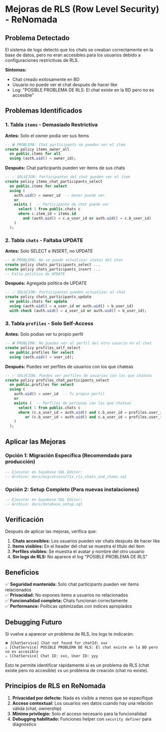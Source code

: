 # Mejoras de RLS (Row Level Security) - ReNomada

## Problema Detectado

El sistema de logs detectó que los chats se creaban correctamente en la base de datos, pero no eran accesibles para los usuarios debido a configuraciones restrictivas de RLS.

**Síntomas:**
- Chat creado exitosamente en BD
- Usuario no puede ver el chat después de hacer like
- Log: "POSIBLE PROBLEMA DE RLS: El chat existe en la BD pero no es accesible"

## Problemas Identificados

### 1. **Tabla `items` - Demasiado Restrictiva**
**Antes:** Solo el owner podía ver sus items
```sql
-- ❌ PROBLEMA: Chat participants no pueden ver el item
create policy items_owner_all
  on public.items for all
  using (auth.uid() = owner_id);
```

**Después:** Chat participants pueden ver items de sus chats
```sql
-- ✅ SOLUCIÓN: Participantes del chat pueden ver el item
create policy items_chat_participants_select
  on public.items for select
  using (
    auth.uid() = owner_id  -- Owner puede ver
    or
    exists (  -- Participante de chat puede ver
      select 1 from public.chats c
      where c.item_id = items.id
        and (auth.uid() = c.a_user_id or auth.uid() = c.b_user_id)
    )
  );
```

### 2. **Tabla `chats` - Faltaba UPDATE**
**Antes:** Solo SELECT e INSERT, no UPDATE
```sql
-- ❌ PROBLEMA: No se puede actualizar status del chat
create policy chats_participants_select ...
create policy chats_participants_insert ...
-- Falta política de UPDATE
```

**Después:** Agregada política de UPDATE
```sql
-- ✅ SOLUCIÓN: Participantes pueden actualizar el chat
create policy chats_participants_update
  on public.chats for update
  using (auth.uid() = a_user_id or auth.uid() = b_user_id)
  with check (auth.uid() = a_user_id or auth.uid() = b_user_id);
```

### 3. **Tabla `profiles` - Solo Self-Access**
**Antes:** Solo podías ver tu propio perfil
```sql
-- ❌ PROBLEMA: No puedes ver el perfil del otro usuario en el chat
create policy profiles_self_select
  on public.profiles for select
  using (auth.uid() = user_id);
```

**Después:** Puedes ver perfiles de usuarios con los que chateas
```sql
-- ✅ SOLUCIÓN: Puedes ver perfiles de usuarios con los que chateas
create policy profiles_chat_participants_select
  on public.profiles for select
  using (
    auth.uid() = user_id  -- Tu propio perfil
    or
    exists (  -- Perfiles de personas con las que chateas
      select 1 from public.chats c
      where (c.a_user_id = auth.uid() and c.b_user_id = profiles.user_id)
         or (c.b_user_id = auth.uid() and c.a_user_id = profiles.user_id)
    )
  );
```

## Aplicar las Mejoras

### Opción 1: Migración Específica (Recomendado para producción)
```sql
-- Ejecutar en Supabase SQL Editor:
-- Archivo: docs/migrations/fix_rls_chats_and_items.sql
```

### Opción 2: Setup Completo (Para nuevas instalaciones)
```sql
-- Ejecutar en Supabase SQL Editor:
-- Archivo: docs/database_setup.sql
```

## Verificación

Después de aplicar las mejoras, verifica que:

1. **Chats accesibles:** Los usuarios pueden ver chats después de hacer like
2. **Items visibles:** En el header del chat se muestra el título del item
3. **Perfiles visibles:** Se muestra el avatar y nombre del otro usuario
4. **Sin logs de RLS:** No aparece el log "POSIBLE PROBLEMA DE RLS"

## Beneficios

✅ **Seguridad mantenida:** Solo chat participants pueden ver items relacionados  
✅ **Privacidad:** No expones items a usuarios no relacionados  
✅ **Funcionalidad completa:** Chats funcionan correctamente  
✅ **Performance:** Políticas optimizadas con índices apropiados  

## Debugging Futuro

Si vuelve a aparecer un problema de RLS, los logs te indicarán:

```
❌ [ChatService] Chat not found for chatId: xxx
⚠️ [ChatService] POSIBLE PROBLEMA DE RLS: El chat existe en la BD pero no es accesible
⚠️ [ChatService] Chat ID: xxx, User ID: yyy
```

Esto te permite identificar rápidamente si es un problema de RLS (chat existe pero no accesible) vs un problema de creación (chat no existe).

## Principios de RLS en ReNomada

1. **Privacidad por defecto:** Nada es visible a menos que se especifique
2. **Acceso contextual:** Los usuarios ven datos cuando hay una relación válida (chat, ownership)
3. **Mínimo privilegio:** Solo el acceso necesario para la funcionalidad
4. **Debugging habilitado:** Funciones helper con `security definer` para diagnóstico

